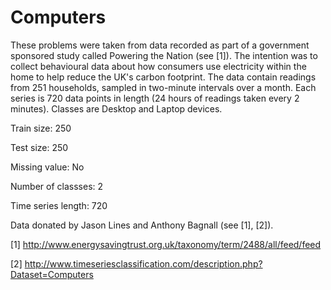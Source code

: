 # Computers

These problems were taken from data recorded as part of a government sponsored study called Powering the Nation (see [1]). The intention was to collect behavioural data about how consumers use electricity within the home to help reduce the UK's carbon footprint. The data contain readings from 251 households, sampled in two-minute intervals over a month. Each series is 720 data points in length (24 hours of readings taken every 2 minutes). Classes are Desktop and Laptop devices.

Train size: 250

Test size: 250

Missing value: No

Number of classses: 2

Time series length: 720

Data donated by Jason Lines and Anthony Bagnall (see [1], [2]).

[1] http://www.energysavingtrust.org.uk/taxonomy/term/2488/all/feed/feed

[2] http://www.timeseriesclassification.com/description.php?Dataset=Computers